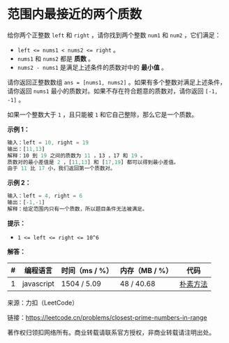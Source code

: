# 范围内最接近的两个质数

给你两个正整数 `left` 和 `right` ，请你找到两个整数 `num1` 和 `num2` ，它们满足：

- `left <= nums1 < nums2 <= right` 。
- `nums1` 和 `nums2` 都是 **质数** 。
- `nums2 - nums1` 是满足上述条件的质数对中的 **最小值** 。

请你返回正整数数组 `ans = [nums1, nums2]` 。如果有多个整数对满足上述条件，请你返回 `nums1` 最小的质数对。如果不存在符合题意的质数对，请你返回 `[-1, -1]` 。

如果一个整数大于 `1` ，且只能被 `1` 和它自己整除，那么它是一个质数。

**示例 1：**

``` javascript
输入：left = 10, right = 19
输出：[11,13]
解释：10 到 19 之间的质数为 11 ，13 ，17 和 19 。
质数对的最小差值是 2 ，[11,13] 和 [17,19] 都可以得到最小差值。
由于 11 比 17 小，我们返回第一个质数对。
```

**示例 2：**

``` javascript
输入：left = 4, right = 6
输出：[-1,-1]
解释：给定范围内只有一个质数，所以题目条件无法被满足。
```

**提示：**

- `1 <= left <= right <= 10^6`

**解答：**

**#**|**编程语言**|**时间（ms / %）**|**内存（MB / %）**|**代码**
--|--|--|--|--
1|javascript|1504 / 5.09|48 / 40.68|[朴素方法](./javascript/ac_v1.js)

来源：力扣（LeetCode）

链接：https://leetcode.cn/problems/closest-prime-numbers-in-range

著作权归领扣网络所有。商业转载请联系官方授权，非商业转载请注明出处。
